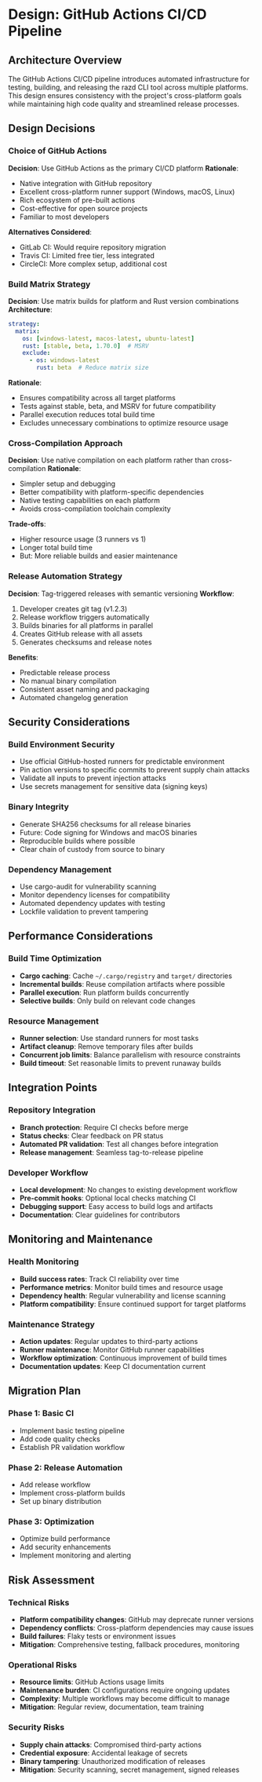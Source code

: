 # Design: GitHub Actions CI/CD Pipeline

## Architecture Overview

The GitHub Actions CI/CD pipeline introduces automated infrastructure for testing, building, and releasing the razd CLI tool across multiple platforms. This design ensures consistency with the project's cross-platform goals while maintaining high code quality and streamlined release processes.

## Design Decisions

### Choice of GitHub Actions
**Decision**: Use GitHub Actions as the primary CI/CD platform
**Rationale**: 
- Native integration with GitHub repository
- Excellent cross-platform runner support (Windows, macOS, Linux)
- Rich ecosystem of pre-built actions
- Cost-effective for open source projects
- Familiar to most developers

**Alternatives Considered**:
- GitLab CI: Would require repository migration
- Travis CI: Limited free tier, less integrated
- CircleCI: More complex setup, additional cost

### Build Matrix Strategy
**Decision**: Use matrix builds for platform and Rust version combinations
**Architecture**:
```yaml
strategy:
  matrix:
    os: [windows-latest, macos-latest, ubuntu-latest]
    rust: [stable, beta, 1.70.0]  # MSRV
    exclude:
      - os: windows-latest  
        rust: beta  # Reduce matrix size
```

**Rationale**: 
- Ensures compatibility across all target platforms
- Tests against stable, beta, and MSRV for future compatibility
- Parallel execution reduces total build time
- Excludes unnecessary combinations to optimize resource usage

### Cross-Compilation Approach  
**Decision**: Use native compilation on each platform rather than cross-compilation
**Rationale**:
- Simpler setup and debugging
- Better compatibility with platform-specific dependencies
- Native testing capabilities on each platform
- Avoids cross-compilation toolchain complexity

**Trade-offs**:
- Higher resource usage (3 runners vs 1)
- Longer total build time
- But: More reliable builds and easier maintenance

### Release Automation Strategy
**Decision**: Tag-triggered releases with semantic versioning
**Workflow**:
1. Developer creates git tag (v1.2.3)
2. Release workflow triggers automatically
3. Builds binaries for all platforms in parallel
4. Creates GitHub release with all assets
5. Generates checksums and release notes

**Benefits**:
- Predictable release process
- No manual binary compilation
- Consistent asset naming and packaging
- Automated changelog generation

## Security Considerations

### Build Environment Security
- Use official GitHub-hosted runners for predictable environment
- Pin action versions to specific commits to prevent supply chain attacks
- Validate all inputs to prevent injection attacks
- Use secrets management for sensitive data (signing keys)

### Binary Integrity
- Generate SHA256 checksums for all release binaries
- Future: Code signing for Windows and macOS binaries
- Reproducible builds where possible
- Clear chain of custody from source to binary

### Dependency Management
- Use cargo-audit for vulnerability scanning
- Monitor dependency licenses for compatibility
- Automated dependency updates with testing
- Lockfile validation to prevent tampering

## Performance Considerations

### Build Time Optimization
- **Cargo caching**: Cache `~/.cargo/registry` and `target/` directories
- **Incremental builds**: Reuse compilation artifacts where possible
- **Parallel execution**: Run platform builds concurrently
- **Selective builds**: Only build on relevant code changes

### Resource Management
- **Runner selection**: Use standard runners for most tasks
- **Artifact cleanup**: Remove temporary files after builds
- **Concurrent job limits**: Balance parallelism with resource constraints
- **Build timeout**: Set reasonable limits to prevent runaway builds

## Integration Points

### Repository Integration
- **Branch protection**: Require CI checks before merge
- **Status checks**: Clear feedback on PR status
- **Automated PR validation**: Test all changes before integration
- **Release management**: Seamless tag-to-release pipeline

### Developer Workflow
- **Local development**: No changes to existing development workflow
- **Pre-commit hooks**: Optional local checks matching CI
- **Debugging support**: Easy access to build logs and artifacts
- **Documentation**: Clear guidelines for contributors

## Monitoring and Maintenance

### Health Monitoring
- **Build success rates**: Track CI reliability over time
- **Performance metrics**: Monitor build times and resource usage
- **Dependency health**: Regular vulnerability and license scanning
- **Platform compatibility**: Ensure continued support for target platforms

### Maintenance Strategy
- **Action updates**: Regular updates to third-party actions
- **Runner maintenance**: Monitor GitHub runner capabilities
- **Workflow optimization**: Continuous improvement of build times
- **Documentation updates**: Keep CI documentation current

## Migration Plan

### Phase 1: Basic CI
- Implement basic testing pipeline
- Add code quality checks
- Establish PR validation workflow

### Phase 2: Release Automation  
- Add release workflow
- Implement cross-platform builds
- Set up binary distribution

### Phase 3: Optimization
- Optimize build performance
- Add security enhancements
- Implement monitoring and alerting

## Risk Assessment

### Technical Risks
- **Platform compatibility changes**: GitHub may deprecate runner versions
- **Dependency conflicts**: Cross-platform dependencies may cause issues
- **Build failures**: Flaky tests or environment issues
- **Mitigation**: Comprehensive testing, fallback procedures, monitoring

### Operational Risks
- **Resource limits**: GitHub Actions usage limits
- **Maintenance burden**: CI configurations require ongoing updates
- **Complexity**: Multiple workflows may become difficult to manage
- **Mitigation**: Regular review, documentation, team training

### Security Risks
- **Supply chain attacks**: Compromised third-party actions
- **Credential exposure**: Accidental leakage of secrets
- **Binary tampering**: Unauthorized modification of releases
- **Mitigation**: Security scanning, secret management, signed releases